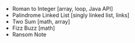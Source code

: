 - Roman to Integer [array, loop, Java API]
- Palindrome Linked List [singly linked list, links]
- Two Sum [math, array]
- Fizz Buzz [math]
- Ransom Note